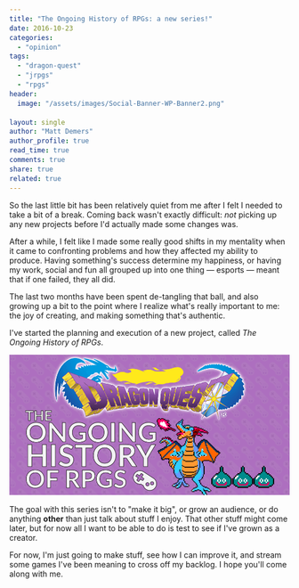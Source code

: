 ```yaml
---
title: "The Ongoing History of RPGs: a new series!"
date: 2016-10-23
categories: 
  - "opinion"
tags: 
  - "dragon-quest"
  - "jrpgs"
  - "rpgs"
header:
  image: "/assets/images/Social-Banner-WP-Banner2.png"

layout: single
author: "Matt Demers"
author_profile: true
read_time: true
comments: true
share: true
related: true
---
```


So the last little bit has been relatively quiet from me after I felt I needed to take a bit of a break. Coming back wasn't exactly difficult: _not_ picking up any new projects before I'd actually made some changes was.

<!--more-->

After a while, I felt like I made some really good shifts in my mentality when it came to confronting problems and how they affected my ability to produce. Having something's success determine my happiness, or having my work, social and fun all grouped up into one thing — esports — meant that if one failed, they all did.

The last two months have been spent de-tangling that ball, and also growing up a bit to the point where I realize what's really important to me: the joy of creating, and making something that's authentic.

I've started the planning and execution of a new project, called _The Ongoing History of RPGs_.

![](/assets/images/DQ-Banner.png)

The goal with this series isn't to "make it big", or grow an audience, or do anything **other** than just talk about stuff I enjoy. That other stuff might come later, but for now all I want to be able to do is test to see if I've grown as a creator.

For now, I'm just going to make stuff, see how I can improve it, and stream some games I've been meaning to cross off my backlog. I hope you'll come along with me.
